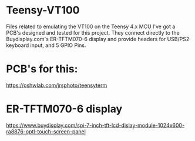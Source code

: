 # Teensy-VT100
Files related to emulating the VT100 on the Teensy 4.x MCU
I've got a PCB's designed and tested for this project. They connect directly to the Buydisplay.com's ER-TFTM070-6 display and provide headers for USB/PS2 keyboard input, and 5 GPIO Pins.

# PCB's for this:
  https://oshwlab.com/jrsphoto/teensyterm

# ER-TFTM070-6 display
  https://www.buydisplay.com/spi-7-inch-tft-lcd-dislay-module-1024x600-ra8876-optl-touch-screen-panel



